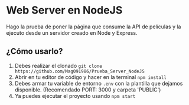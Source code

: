 # Web Server en NodeJS

Hago la prueba de poner la página que consume la API de películas y la ejecuto desde un servidor creado en Node y Express.

## ¿Cómo usarlo?

1.  Debes realizar el clonado  `git clone https://github.com/Mag091986/Prueba_Server_NodeJS`
2.  Abrir en tu editor de código y hacer en la terminal  `npm install`
3.  Debes armar tu variable de entorno  `.env`  con la plantilla que dejamos disponible. (Recomendado PORT: 3000 y carpeta 'PUBLIC')
4.  Ya puedes ejecutar el proyecto usando  `npm start`
